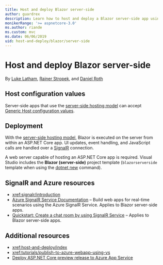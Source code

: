 ```yaml
---
title: Host and deploy Blazor server-side
author: guardrex
description: Learn how to host and deploy a Blazor server-side app using ASP.NET Core.
monikerRange: '>= aspnetcore-3.0'
ms.author: riande
ms.custom: mvc
ms.date: 06/06/2019
uid: host-and-deploy/blazor/server-side
---
```

# Host and deploy Blazor server-side

By [Luke Latham](https://github.com/guardrex), [Rainer Stropek](https://www.timecockpit.com), and [Daniel Roth](https://github.com/danroth27)

## Host configuration values

Server-side apps that use the [server-side hosting model](xref:blazor/hosting-models#server-side) can accept [Generic Host configuration values](xref:fundamentals/host/generic-host#host-configuration).

## Deployment

With the [server-side hosting model](xref:blazor/hosting-models#server-side), Blazor is executed on the server from within an ASP.NET Core app. UI updates, event handling, and JavaScript calls are handled over a [SignalR](xref:signalr/introduction) connection.

A web server capable of hosting an ASP.NET Core app is required. Visual Studio includes the **Blazor (server-side)** project template (`blazorserverside` template when using the [dotnet new](/dotnet/core/tools/dotnet-new) command).

## SignalR and Azure resources

* <xref:signalr/introduction>
* [Azure SignalR Service Documentation](/azure/azure-signalr/) &ndash; Build web apps for real-time scenarios using the Azure SignalR Service. Applies to Blazor server-side apps.
* [Quickstart: Create a chat room by using SignalR Service](/azure/azure-signalr/signalr-quickstart-dotnet-core) &ndash; Applies to Blazor server-side apps.

## Additional resources

* <xref:host-and-deploy/index>
* <xref:tutorials/publish-to-azure-webapp-using-vs>
* [Deploy ASP.NET Core preview release to Azure App Service](xref:host-and-deploy/azure-apps/index#deploy-aspnet-core-preview-release-to-azure-app-service)
